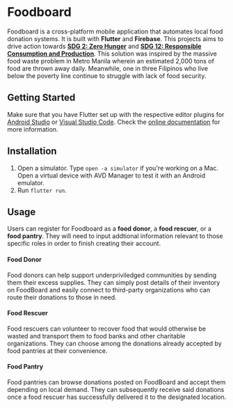 
# Foodboard

Foodboard is a cross-platform mobile application that automates local food donation systems. It is built with **Flutter** and **Firebase**. This projects aims to drive action towards [**SDG 2: Zero Hunger**](https://www.un.org/sustainabledevelopment/hunger/) and [**SDG 12: Responsible Consumption and Production**](https://www.un.org/sustainabledevelopment/sustainable-consumption-production/). This solution was inspired by the massive food waste problem in Metro Manila wherein an estimated 2,000 tons of food are thrown away daily. Meanwhile, one in three Filipinos who live below the poverty line continue to struggle with lack of food security.

## Getting Started

Make sure that you have Flutter set up with the respective editor plugins for [Android Studio](https://developer.android.com/studio) or [Visual Studio Code](https://code.visualstudio.com/). Check the [online documentation](https://flutter.dev/docs) for more information.

## Installation
1. Open a simulator. Type `open -a simulator` if you're working on a Mac. Open a virtual device with AVD Manager to test it with an Android emulator.
2. Run `flutter run`.

## Usage

Users can register for Foodboard as a **food donor**, a **food rescuer**, or a **food pantry**. They will need to input addtional information relevant to those specific roles in order to finish creating their account. 

#### Food Donor

Food donors can help support underpriviledged communities by sending them their excess supplies. They can simply post details of their inventory on FoodBoard and easily connect to third-party organizations who can route their donations to those in need.

#### Food Rescuer

Food rescuers can volunteer to recover food that would otherwise be wasted and transport them to food banks and other charitable organizations. They can choose among the donations already accepted by food pantries at their convenience.

#### Food Pantry

Food pantries can browse donations posted on FoodBoard and accept them depending on local demand. They can subsequently receive said donations once a food rescuer has successfully delivered it to the designated location. 
